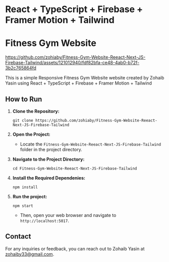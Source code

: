 # React + TypeScript + Firebase + Framer Motion + Tailwind

# Fitness Gym Website


https://github.com/zohiaby/Fitness-Gym-Website-Reeact-Next-JS-Firebase-Tailwind/assets/121012940/fdf82bfa-ce48-4ab0-b72f-3b2c765864fd




This is a simple Responsive  Fitness Gym Website website created by Zohaib Yasin using React + TypeScript + Firebase + Framer Motion + Tailwind
## How to Run

1. **Clone the Repository:**
    ```
    git clone https://github.com/zohiaby/Fitness-Gym-Website-Reeact-Next-JS-Firebase-Tailwind
    ```

2. **Open the Project:**
    - Locate the `Fitness-Gym-Website-Reeact-Next-JS-Firebase-Tailwind ` folder in the project directory.   


3. **Navigate to the Project Directory:**
    ```
    cd Fitness-Gym-Website-Reeact-Next-JS-Firebase-Tailwind
    ```

4. **Install the Required Dependenies:**
    ```
    npm install
    ```

45. **Run the project:**
    ```
    npm start
    ```

    - Then, open your web browser and navigate to `http://localhost:5017`.

## Contact

For any inquiries or feedback, you can reach out to Zohaib Yasin at [zohaiby33@gmail.com](mailto:zohaiby33@gmail.com).

